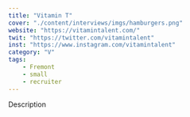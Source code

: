 ```yaml
---
title: "Vitamin T"
cover: "./content/interviews/imgs/hamburgers.png"
website: "https://vitamintalent.com/"
twit: "https://twitter.com/vitamintalent"
inst: "https://www.instagram.com/vitamintalent"
category: "V"
tags:
    - Fremont
    - small
    - recruiter
---
```


Description
